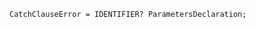<!-- This file is generated automatically by infrastructure scripts. Please don't edit by hand. -->

```{ .ebnf .slang-ebnf #CatchClauseError }
CatchClauseError = IDENTIFIER? ParametersDeclaration;
```
